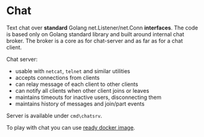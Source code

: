 # Chat

Text chat over __standard__ Golang net.Listener/net.Conn __interfaces__. The code is based only on Golang standard library and built around internal chat broker. The broker is a core as for chat-server and as far as for a chat client.

Chat server:

- usable with `netcat`, `telnet` and similar utilities
- accepts connections from clients
- can relay message of each client to other clients
- can notify all clients when other client joins or leaves
- maintains timeouts for inactive users, disconnecting them
- maintains history of messages and join/part events

Server is available under `cmd\chatsrv`.

To play with chat you can use [ready docker image](https://hub.docker.com/r/wtask/chat).
